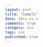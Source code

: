 ```yaml
---
layout: post
title: "Sample"
date: 20xx-xx-x
comments: true
category: xxx
tags: xxx
published: true
---
```


